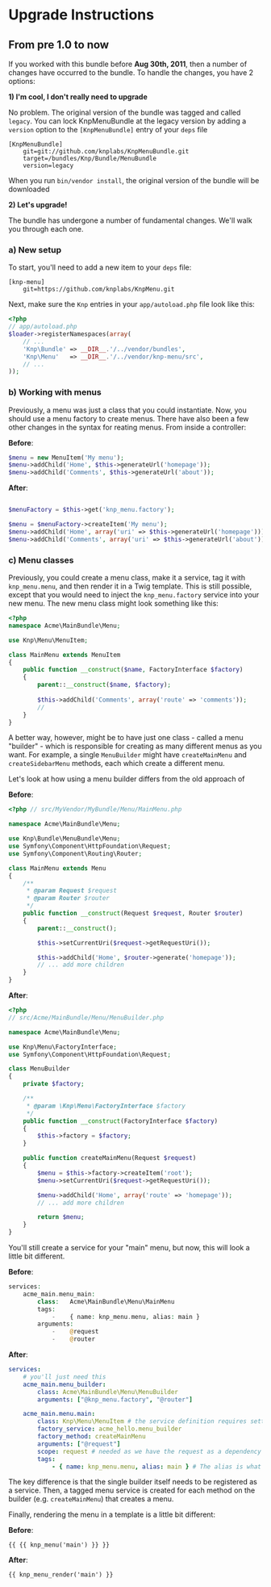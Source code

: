 Upgrade Instructions
====================

From pre 1.0 to now
-------------------

If you worked with this bundle before **Aug 30th, 2011**, then a number of
changes have occurred to the bundle. To handle the changes, you have 2 options:

**1) I'm cool, I don't really need to upgrade**

No problem. The original version of the bundle was tagged and called `legacy`.
You can lock KnpMenuBundle at the legacy version by adding a `version` option
to the `[KnpMenuBundle]` entry of your `deps` file

```
[KnpMenuBundle]
    git=git://github.com/knplabs/KnpMenuBundle.git
    target=/bundles/Knp/Bundle/MenuBundle
    version=legacy
```

When you run `bin/vendor install`, the original version of the bundle will
be downloaded

**2) Let's upgrade!**

The bundle has undergone a number of fundamental changes. We'll walk you
through each one.

### a) New setup

To start, you'll need to add a new item to your `deps` file:

```
[knp-menu]
    git=https://github.com/knplabs/KnpMenu.git
```

Next, make sure the `Knp` entries in your `app/autoload.php` file look like
this:

``` php
<?php
// app/autoload.php
$loader->registerNamespaces(array(
    // ...
    'Knp\Bundle' => __DIR__.'/../vendor/bundles',
    'Knp\Menu'   => __DIR__.'/../vendor/knp-menu/src',
    // ...
));
```

### b) Working with menus

Previously, a menu was just a class that you could instantiate. Now, you
should use a menu factory to create menus. There have also been a few other
changes in the syntax for reating menus. From inside a controller:

**Before**:

``` php
$menu = new MenuItem('My menu');
$menu->addChild('Home', $this->generateUrl('homepage'));
$menu->addChild('Comments', $this->generateUrl('about'));
```

**After**:

``` php

$menuFactory = $this->get('knp_menu.factory');

$menu = $menuFactory->createItem('My menu');
$menu->addChild('Home', array('uri' => $this->generateUrl('homepage')));
$menu->addChild('Comments', array('uri' => $this->generateUrl('about')));
```

### c) Menu classes

Previously, you could create a menu class, make it a service, tag it with
`knp_menu.menu`, and then render it in a Twig template. This is still possible,
except that you would need to inject the `knp_menu.factory` service into
your new menu. The new menu class might look something like this:

```php
<?php
namespace Acme\MainBundle\Menu;

use Knp\Menu\MenuItem;

class MainMenu extends MenuItem
{
    public function __construct($name, FactoryInterface $factory)
    {
        parent::__construct($name, $factory);
        
        $this->addChild('Comments', array('route' => 'comments'));
        //
    }
}
```

A better way, however, might be to have just one class - called a menu "builder" -
which is responsible for creating as many different menus as you want. For
example, a single `MenuBuilder` might have `createMainMenu` and `createSidebarMenu`
methods, each which create a different menu.

Let's look at how using a menu builder differs from the old approach of

**Before**:

``` php
<?php // src/MyVendor/MyBundle/Menu/MainMenu.php

namespace Acme\MainBundle\Menu;

use Knp\Bundle\MenuBundle\Menu;
use Symfony\Component\HttpFoundation\Request;
use Symfony\Component\Routing\Router;

class MainMenu extends Menu
{
    /**
     * @param Request $request
     * @param Router $router
     */
    public function __construct(Request $request, Router $router)
    {
        parent::__construct();

        $this->setCurrentUri($request->getRequestUri());

        $this->addChild('Home', $router->generate('homepage'));
        // ... add more children
    }
}
```

**After**:

```php
<?php
// src/Acme/MainBundle/Menu/MenuBuilder.php

namespace Acme\MainBundle\Menu;

use Knp\Menu\FactoryInterface;
use Symfony\Component\HttpFoundation\Request;

class MenuBuilder
{
    private $factory;

    /**
     * @param \Knp\Menu\FactoryInterface $factory
     */
    public function __construct(FactoryInterface $factory)
    {
        $this->factory = $factory;
    }

    public function createMainMenu(Request $request)
    {
        $menu = $this->factory->createItem('root');
        $menu->setCurrentUri($request->getRequestUri());

        $menu->addChild('Home', array('route' => 'homepage'));
        // ... add more children

        return $menu;
    }
}
```

You'll still create a service for your "main" menu, but now, this will look
a little bit different.

**Before**:

```php
services:
    acme_main.menu_main:
        class:   Acme\MainBundle\Menu\MainMenu
        tags:
            -    { name: knp_menu.menu, alias: main }
        arguments:
            -    @request
            -    @router
```

**After**:

```yaml
services:
    # you'll just need this 
    acme_main.menu_builder:
        class: Acme\MainBundle\Menu\MenuBuilder
        arguments: ["@knp_menu.factory", "@router"]

    acme_main.menu.main:
        class: Knp\Menu\MenuItem # the service definition requires setting the class
        factory_service: acme_hello.menu_builder
        factory_method: createMainMenu
        arguments: ["@request"]
        scope: request # needed as we have the request as a dependency here
        tags:
            - { name: knp_menu.menu, alias: main } # The alias is what is used to retrieve the menu
```

The key difference is that the single builder itself needs to be registered
as a service. Then, a tagged menu service is created for each method on the
builder (e.g. `createMainMenu`) that creates a menu.

Finally, rendering the menu in a template is a little bit different:

**Before**:

```jinja
{{ {{ knp_menu('main') }} }}
```

**After**:

```jinja
{{ knp_menu_render('main') }}
```
